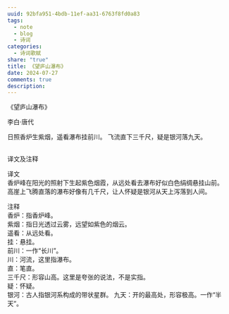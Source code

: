 ```yaml
---
uuid: 92bfa951-4bdb-11ef-aa31-6763f8fd0a83
tags:
  - note
  - blog
  - 诗词
categories:
  - 诗词歌赋
share: "true"
title: 《望庐山瀑布》
date: 2024-07-27
comments: true
description: 
---
```


《望庐山瀑布》

李白·唐代

日照香炉生紫烟，遥看瀑布挂前川。
飞流直下三千尺，疑是银河落九天。

##

译文及注释

译文  
香炉峰在阳光的照射下生起紫色烟霞，从远处看去瀑布好似白色绢绸悬挂山前。  
高崖上飞腾直落的瀑布好像有几千尺，让人怀疑是银河从天上泻落到人间。

注释  
香炉：指香炉峰。  
紫烟：指日光透过云雾，远望如紫色的烟云。  
遥看：从远处看。  
挂：悬挂。  
前川：一作“长川”。  
川：河流，这里指瀑布。  
直：笔直。  
三千尺：形容山高。这里是夸张的说法，不是实指。  
疑：怀疑。  
银河：古人指银河系构成的带状星群。
九天：开的最高处，形容极高。一作“半天”。
